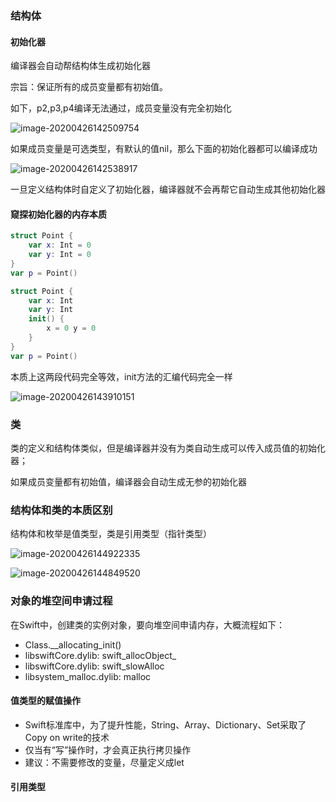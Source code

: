 ###  结构体



#### 初始化器

编译器会自动帮结构体生成初始化器

宗旨：保证所有的成员变量都有初始值。

如下，p2,p3,p4编译无法通过，成员变量没有完全初始化

![image-20200426142509754](https://tva1.sinaimg.cn/large/007S8ZIlly1ge75hgdlexj311s0co0vz.jpg)



如果成员变量是可选类型，有默认的值nil，那么下面的初始化器都可以编译成功

![image-20200426142538917](https://tva1.sinaimg.cn/large/007S8ZIlly1ge75h7hcsvj30us0ckdhy.jpg)



一旦定义结构体时自定义了初始化器，编译器就不会再帮它自动生成其他初始化器



#### 窥探初始化器的内存本质

```swift
struct Point {
    var x: Int = 0
    var y: Int = 0
}
var p = Point()
```

```swift
struct Point {
    var x: Int
    var y: Int
    init() {
        x = 0 y = 0
    }
}
var p = Point()
```

本质上这两段代码完全等效，init方法的汇编代码完全一样

![image-20200426143910151](https://tva1.sinaimg.cn/large/007S8ZIlly1ge75v7cd2sj30zx0u0qdn.jpg)



### 类

类的定义和结构体类似，但是编译器并没有为类自动生成可以传入成员值的初始化器；

如果成员变量都有初始值，编译器会自动生成无参的初始化器



### 结构体和类的本质区别

结构体和枚举是值类型，类是引用类型（指针类型）



![image-20200426144922335](https://tva1.sinaimg.cn/large/007S8ZIlly1ge765svofwj314b07q769.jpg)



![image-20200426144849520](https://tva1.sinaimg.cn/large/007S8ZIlly1ge7658cjzgj31jw0eotes.jpg)


### 对象的堆空间申请过程
在Swift中，创建类的实例对象，要向堆空间申请内存，大概流程如下：
- Class.__allocating_init()
- libswiftCore.dylib: swift_allocObject_
- libswiftCore.dylib: swift_slowAlloc
- libsystem_malloc.dylib: malloc


#### 值类型的赋值操作

- Swift标准库中，为了提升性能，String、Array、Dictionary、Set采取了Copy on write的技术
- 仅当有“写”操作时，才会真正执行拷贝操作
- 建议：不需要修改的变量，尽量定义成let



#### 引用类型

